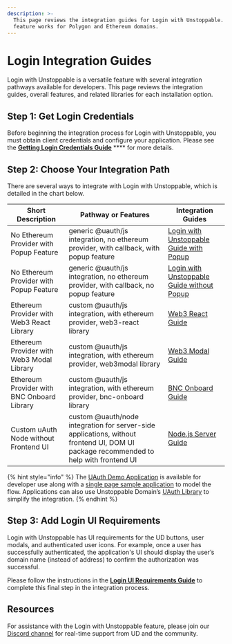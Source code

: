 ```yaml
---
description: >-
  This page reviews the integration guides for Login with Unstoppable. This
  feature works for Polygon and Ethereum domains.
---
```


# Login Integration Guides

Login with Unstoppable is a versatile feature with several integration pathways available for developers. This page reviews the integration guides, overall features, and related libraries for each installation option.

## Step 1: Get Login Credentials

Before beginning the integration process for Login with Unstoppable, you must obtain client credentials and configure your application. Please see the [**Getting Login Credentials Guide**](../getting-login-credentials.md) **** for more details.

## Step 2: Choose Your Integration Path

There are several ways to integrate with Login with Unstoppable, which is detailed in the chart below.

| Short Description                          | Pathway or Features                                                                                                                   | Integration Guides                                                   |
| ------------------------------------------ | ------------------------------------------------------------------------------------------------------------------------------------- | -------------------------------------------------------------------- |
| No Ethereum Provider with Popup Feature    | generic @uauth/js integration, no ethereum provider, with callback, with popup feature                                                | [Login with Unstoppable Guide with Popup](login-with-popup.md)       |
| No Ethereum Provider with Popup Feature    | generic @uauth/js integration, no ethereum provider, with callback, no popup feature                                                  | [Login with Unstoppable Guide without Popup](login-without-popup.md) |
| Ethereum Provider with Web3 React Library  | custom @uauth/js integration, with ethereum provider, web3-react library                                                              | [Web3 React Guide](web3-react-guide.md)                              |
| Ethereum Provider with Web3 Modal Library  | custom @uauth/js integration, with ethereum provider, web3modal library                                                               | [Web3 Modal Guide](web3-modal-guide.md)                              |
| Ethereum Provider with BNC Onboard Library | custom @uauth/js integration, with ethereum provider, bnc-onboard library                                                             | [BNC Onboard Guide](bnc-onboard-guide.md)                            |
| Custom uAuth Node without Frontend UI      | custom @uauth/node integration for server-side applications, without frontend UI, DOM UI package recommended to help with frontend UI | [Node.js Server Guide](node-js-server-guide.md)                      |

{% hint style="info" %}
The [UAuth Demo Application](https://uauth-demo.uc.r.appspot.com) is available for developer use along with a [single page sample application](https://github.com/unstoppabledomains/uauth/tree/main/examples/spa/src) to model the flow. Applications can also use Unstoppable Domain’s [UAuth Library](https://github.com/unstoppabledomains/uauth) to simplify the integration.&#x20;
{% endhint %}

## Step 3: Add Login UI Requirements

Login with Unstoppable has UI requirements for the UD buttons, user modals, and authenticated user icons. For example, once a user has successfully authenticated, the application's UI should display the user’s domain name (instead of address) to confirm the authorization was successful.&#x20;

Please follow the instructions in the [**Login UI Requirements Guide**](../login-ui-requirements.md) to complete this final step in the integration process.

## Resources

For assistance with the Login with Unstoppable feature, please join our [Discord channel](https://discord.gg/b6ZVxSZ9Hn) for real-time support from UD and the community.
